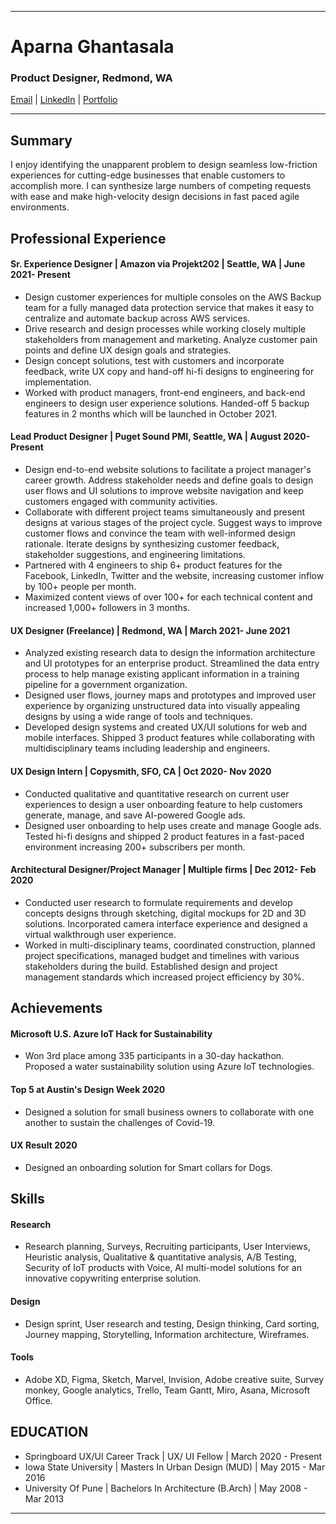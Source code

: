 -------------------------------------------------------------------------------------------------------------------
# Aparna Ghantasala
### Product Designer, Redmond, WA 
[Email](ghantasala.aparna@gmail.com) | [LinkedIn](https://www.linkedin.com/in/aparna-ghantasala/) | [Portfolio](https://www.aparnadesigns.com/) 

-------------------------------------------------------------------------------------------------------------------
## Summary
I enjoy identifying the unapparent problem to design seamless low-friction experiences for cutting-edge businesses that enable customers to accomplish more. I can synthesize large numbers of competing requests with ease and make high-velocity design decisions in fast paced agile environments.

## Professional Experience

#### Sr. Experience Designer | Amazon via Projekt202 | Seattle, WA | June 2021- Present
* Design customer experiences for multiple consoles on the AWS Backup team for a fully managed data protection service that makes it easy to centralize and automate backup across AWS services. 
* Drive research and design processes while working closely multiple stakeholders from management and marketing. Analyze customer pain points and define UX design goals and strategies.
* Design concept solutions, test with customers and incorporate feedback, write UX copy and hand-off hi-fi designs to engineering for implementation.
*	Worked with product managers, front-end engineers, and back-end engineers to design user experience solutions. Handed-off 5 backup features in 2 months which will be launched in October 2021.

#### Lead Product Designer | Puget Sound PMI, Seattle, WA | August 2020- Present
* Design end-to-end website solutions to facilitate a project manager's career growth. Address stakeholder needs and define goals to design user flows and UI solutions to improve website navigation and keep customers engaged with community activities.
*	Collaborate with different project teams simultaneously and present designs at various stages of the project cycle. Suggest ways to improve customer flows and convince the team with well-informed design rationale. Iterate designs by synthesizing customer feedback, stakeholder suggestions, and engineering limitations.
*	Partnered with 4 engineers to ship 6+ product features for the Facebook, LinkedIn, Twitter and the website, increasing customer inflow by 100+ people per month.
*	Maximized content views of over 100+ for each technical content and increased 1,000+ followers in 3 months.


#### UX Designer (Freelance) | Redmond, WA | March 2021- June 2021
*	Analyzed existing research data to design the information architecture and UI prototypes for an enterprise product. Streamlined the data entry process to help manage existing applicant information in a training pipeline for a government organization. 
*	Designed user flows, journey maps and prototypes and improved user experience by organizing unstructured data into visually appealing designs by using a wide range of tools and techniques. 
*	Developed design systems and created UX/UI solutions for web and mobile interfaces. Shipped 3 product features while collaborating with multidisciplinary teams including leadership and engineers. 


#### UX Design Intern | Copysmith, SFO, CA | Oct 2020- Nov 2020
* Conducted qualitative and quantitative research on current user experiences to design a user onboarding feature to help customers generate, manage, and save AI-powered Google ads.
*	Designed user onboarding to help uses create and manage Google ads. Tested hi-fi designs and shipped 2 product features in a fast-paced environment increasing 200+ subscribers per month.


#### Architectural Designer/Project Manager | Multiple firms | Dec 2012- Feb 2020
*	Conducted user research to formulate requirements and develop concepts designs through sketching, digital mockups for 2D and 3D solutions. Incorporated camera interface experience and designed a virtual walkthrough user experience.
*	Worked in multi-disciplinary teams, coordinated construction, planned project specifications, managed budget and timelines with various stakeholders during the build. Established design and project management standards which increased project efficiency by 30%.

## Achievements 
#### Microsoft U.S. Azure IoT Hack for Sustainability
* Won 3rd place among 335 participants in a 30-day hackathon. Proposed a water sustainability solution using Azure IoT technologies.

#### Top 5 at Austin's Design Week 2020
* Designed a solution for small business owners to collaborate with one another to sustain the challenges of Covid-19.

#### UX Result 2020
* Designed an onboarding solution for Smart collars for Dogs.

## Skills
#### Research
* Research planning, Surveys, Recruiting participants, User Interviews, Heuristic analysis, Qualitative & quantitative analysis, A/B Testing, Security of IoT products with Voice, AI multi-model solutions for an innovative copywriting enterprise solution.
#### Design
* Design sprint, User research and testing, Design thinking, Card sorting, Journey mapping, Storytelling, Information architecture, Wireframes.
#### Tools
* Adobe XD, Figma, Sketch, Marvel, Invision, Adobe creative suite, Survey monkey, Google analytics, Trello, Team Gantt, Miro, Asana, Microsoft Office.

## EDUCATION
* Springboard UX/UI Career Track | UX/ UI Fellow | March 2020 - Present
* Iowa State University | Masters In Urban Design (MUD) | May 2015 - Mar 2016
* University Of Pune | Bachelors In Architecture (B.Arch) | May 2008 - Mar 2013


-------------------------------------------------------------------------------------------------------------------
